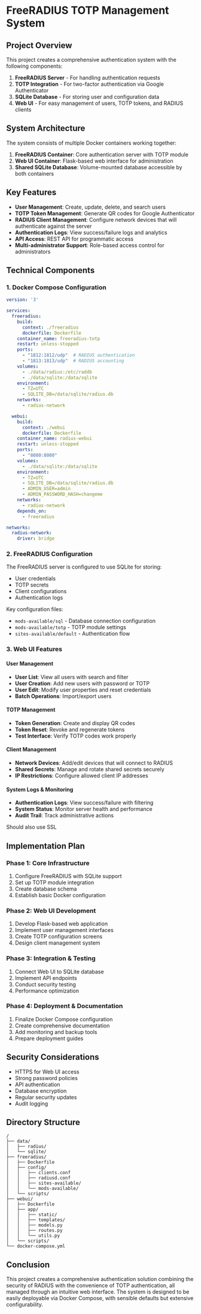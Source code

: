 # FreeRADIUS TOTP Management System

## Project Overview

This project creates a comprehensive authentication system with the following components:

1. **FreeRADIUS Server** - For handling authentication requests
2. **TOTP Integration** - For two-factor authentication via Google Authenticator
3. **SQLite Database** - For storing user and configuration data
4. **Web UI** - For easy management of users, TOTP tokens, and RADIUS clients

## System Architecture

The system consists of multiple Docker containers working together:

1. **FreeRADIUS Container**: Core authentication server with TOTP module
2. **Web UI Container**: Flask-based web interface for administration
3. **Shared SQLite Database**: Volume-mounted database accessible by both containers

## Key Features

- **User Management**: Create, update, delete, and search users
- **TOTP Token Management**: Generate QR codes for Google Authenticator
- **RADIUS Client Management**: Configure network devices that will authenticate against the server
- **Authentication Logs**: View success/failure logs and analytics
- **API Access**: REST API for programmatic access
- **Multi-administrator Support**: Role-based access control for administrators

## Technical Components

### 1. Docker Compose Configuration

```yaml
version: '3'

services:
  freeradius:
    build:
      context: ./freeradius
      dockerfile: Dockerfile
    container_name: freeradius-totp
    restart: unless-stopped
    ports:
      - "1812:1812/udp"  # RADIUS authentication
      - "1813:1813/udp"  # RADIUS accounting
    volumes:
      - ./data/radius:/etc/raddb
      - ./data/sqlite:/data/sqlite
    environment:
      - TZ=UTC
      - SQLITE_DB=/data/sqlite/radius.db
    networks:
      - radius-network

  webui:
    build:
      context: ./webui
      dockerfile: Dockerfile
    container_name: radius-webui
    restart: unless-stopped
    ports:
      - "8080:8080"
    volumes:
      - ./data/sqlite:/data/sqlite
    environment:
      - TZ=UTC
      - SQLITE_DB=/data/sqlite/radius.db
      - ADMIN_USER=admin
      - ADMIN_PASSWORD_HASH=changeme
    networks:
      - radius-network
    depends_on:
      - freeradius

networks:
  radius-network:
    driver: bridge
```

### 2. FreeRADIUS Configuration

The FreeRADIUS server is configured to use SQLite for storing:
- User credentials
- TOTP secrets
- Client configurations
- Authentication logs

Key configuration files:
- `mods-available/sql` - Database connection configuration
- `mods-available/totp` - TOTP module settings
- `sites-available/default` - Authentication flow

### 3. Web UI Features

#### User Management

- **User List**: View all users with search and filter
- **User Creation**: Add new users with password or TOTP
- **User Edit**: Modify user properties and reset credentials
- **Batch Operations**: Import/export users

#### TOTP Management

- **Token Generation**: Create and display QR codes
- **Token Reset**: Revoke and regenerate tokens
- **Test Interface**: Verify TOTP codes work properly

#### Client Management

- **Network Devices**: Add/edit devices that will connect to RADIUS
- **Shared Secrets**: Manage and rotate shared secrets securely
- **IP Restrictions**: Configure allowed client IP addresses

#### System Logs & Monitoring

- **Authentication Logs**: View success/failure with filtering
- **System Status**: Monitor server health and performance
- **Audit Trail**: Track administrative actions

Should also use SSL

## Implementation Plan

### Phase 1: Core Infrastructure

1. Configure FreeRADIUS with SQLite support
2. Set up TOTP module integration
3. Create database schema
4. Establish basic Docker configuration

### Phase 2: Web UI Development

1. Develop Flask-based web application
2. Implement user management interfaces
3. Create TOTP configuration screens
4. Design client management system

### Phase 3: Integration & Testing

1. Connect Web UI to SQLite database
2. Implement API endpoints
3. Conduct security testing
4. Performance optimization

### Phase 4: Deployment & Documentation

1. Finalize Docker Compose configuration
2. Create comprehensive documentation
3. Add monitoring and backup tools
4. Prepare deployment guides

## Security Considerations

- HTTPS for Web UI access
- Strong password policies
- API authentication
- Database encryption
- Regular security updates
- Audit logging

## Directory Structure

```
/
├── data/
│   ├── radius/
│   └── sqlite/
├── freeradius/
│   ├── Dockerfile
│   ├── config/
│   │   ├── clients.conf
│   │   ├── radiusd.conf
│   │   ├── sites-available/
│   │   └── mods-available/
│   └── scripts/
├── webui/
│   ├── Dockerfile
│   ├── app/
│   │   ├── static/
│   │   ├── templates/
│   │   ├── models.py
│   │   ├── routes.py
│   │   └── utils.py
│   └── scripts/
└── docker-compose.yml
```

## Conclusion

This project creates a comprehensive authentication solution combining the security of RADIUS with the convenience of TOTP authentication, all managed through an intuitive web interface. The system is designed to be easily deployable via Docker Compose, with sensible defaults but extensive configurability.